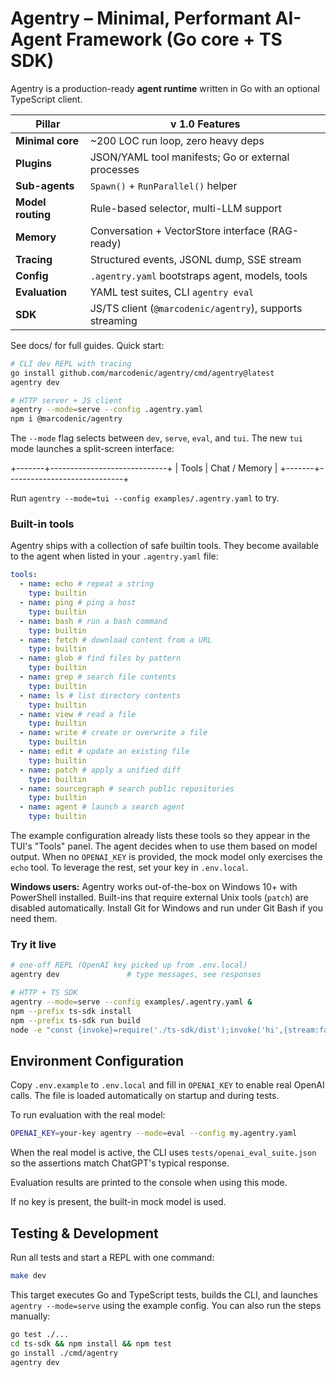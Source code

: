 # Agentry – Minimal, Performant AI-Agent Framework (Go core + TS SDK)

Agentry is a production-ready **agent runtime** written in Go with an optional TypeScript client.

| Pillar            | v 1.0 Features                                           |
| ----------------- | -------------------------------------------------------- |
| **Minimal core**  | ~200 LOC run loop, zero heavy deps                       |
| **Plugins**       | JSON/YAML tool manifests; Go or external processes       |
| **Sub-agents**    | `Spawn()` + `RunParallel()` helper                       |
| **Model routing** | Rule-based selector, multi-LLM support                   |
| **Memory**        | Conversation + VectorStore interface (RAG-ready)         |
| **Tracing**       | Structured events, JSONL dump, SSE stream                |
| **Config**        | `.agentry.yaml` bootstraps agent, models, tools          |
| **Evaluation**    | YAML test suites, CLI `agentry eval`                     |
| **SDK**           | JS/TS client (`@marcodenic/agentry`), supports streaming |

See docs/ for full guides. Quick start:

```bash
# CLI dev REPL with tracing
go install github.com/marcodenic/agentry/cmd/agentry@latest
agentry dev

# HTTP server + JS client
agentry --mode=serve --config .agentry.yaml
npm i @marcodenic/agentry
```

The `--mode` flag selects between `dev`, `serve`, `eval`, and `tui`.
The new `tui` mode launches a split-screen interface:

+-------+-----------------------------+
| Tools | Chat / Memory |
+-------+-----------------------------+

Run `agentry --mode=tui --config examples/.agentry.yaml` to try.

### Built-in tools

Agentry ships with a collection of safe builtin tools. They become available to
the agent when listed in your `.agentry.yaml` file:

```yaml
tools:
  - name: echo # repeat a string
    type: builtin
  - name: ping # ping a host
    type: builtin
  - name: bash # run a bash command
    type: builtin
  - name: fetch # download content from a URL
    type: builtin
  - name: glob # find files by pattern
    type: builtin
  - name: grep # search file contents
    type: builtin
  - name: ls # list directory contents
    type: builtin
  - name: view # read a file
    type: builtin
  - name: write # create or overwrite a file
    type: builtin
  - name: edit # update an existing file
    type: builtin
  - name: patch # apply a unified diff
    type: builtin
  - name: sourcegraph # search public repositories
    type: builtin
  - name: agent # launch a search agent
    type: builtin
```

The example configuration already lists these tools so they appear in the TUI's
"Tools" panel. The agent decides when to use them based on model output. When no
`OPENAI_KEY` is provided, the mock model only exercises the `echo` tool. To
leverage the rest, set your key in `.env.local`.

**Windows users:** Agentry works out-of-the-box on Windows 10+ with PowerShell installed. Built-ins that require external Unix tools (`patch`) are disabled automatically. Install Git for Windows and run under Git Bash if you need them.

### Try it live

```bash
# one-off REPL (OpenAI key picked up from .env.local)
agentry dev               # type messages, see responses

# HTTP + TS SDK
agentry --mode=serve --config examples/.agentry.yaml &
npm --prefix ts-sdk install
npm --prefix ts-sdk run build
node -e "const {invoke}=require('./ts-sdk/dist');invoke('hi',{stream:false}).then(console.log)"
```

## Environment Configuration

Copy `.env.example` to `.env.local` and fill in `OPENAI_KEY` to enable real OpenAI calls. The file is loaded automatically on startup and during tests.

To run evaluation with the real model:

```bash
OPENAI_KEY=your-key agentry --mode=eval --config my.agentry.yaml
```

When the real model is active, the CLI uses `tests/openai_eval_suite.json` so the
assertions match ChatGPT's typical response.

Evaluation results are printed to the console when using this mode.

If no key is present, the built-in mock model is used.

## Testing & Development

Run all tests and start a REPL with one command:

```bash
make dev
```

This target executes Go and TypeScript tests, builds the CLI, and launches `agentry --mode=serve` using the example config. You can also run the steps manually:

```bash
go test ./...
cd ts-sdk && npm install && npm test
go install ./cmd/agentry
agentry dev
```
